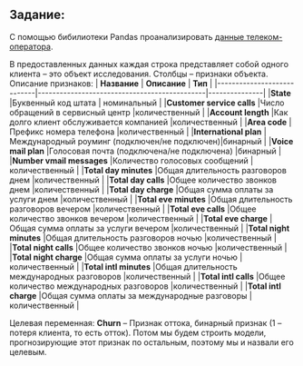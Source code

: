 ## Задание:
С помощью бибилиотеки Pandas проанализировать [данные телеком-оператора](https://github.com/AlfiyaNuri/projects2021/blob/main/m1/telecom_churn.csv).

В предоставленных данных каждая строка представляет собой одного клиента – это объект исследования. Столбцы – признаки объекта.  
Описание признаков:
|        **Название**        |                 **Описание**                 |    **Тип**    |
|----------------------------|----------------------------------------------|---------------|
|**State**                   |Буквенный код штата                           | номинальный   |
|**Customer service calls**  |Число обращений в сервисный центр             |количественный |
|**Account length**          |Как долго клиент обслуживается компанией      |количественный |
|**Area code**               |Префикс номера телефона                       |количественный |
|**International plan**      |Международный роуминг (подключен/не подключен)|бинарный       |
|**Voice mail plan**         |Голосовая почта (подключена/не подключена)    |бинарный       |
|**Number vmail messages**   |Количество голосовых сообщений                |количественный |
|**Total day minutes**       |Общая длительность разговоров днем            |количественный |
|**Total day calls**         |Общее количество звонков днем                 |количественный |
|**Total day charge**        |Общая сумма оплаты за услуги днем             |количественный |
|**Total eve minutes**       |Общая длительность разговоров вечером         |количественный |
|**Total eve calls**         |Общее количество звонков вечером              |количественный |
|**Total eve charge**        |Общая сумма оплаты за услуги вечером          |количественный |
|**Total night minutes**     |Общая длительность разговоров ночью           |количественный |
|**Total night calls**       |Общее количество звонков ночью                |количественный |
|**Total night charge**      |Общая сумма оплаты за услуги ночью            |количественный |
|**Total intl minutes**      |Общая длительность международных разговоров   |количественный |
|**Total intl calls**        |Общее количество международных разговоров     |количественный |
|**Total intl charge**       |Общая сумма оплаты за международные разговоры |количественный |

Целевая переменная: **Churn** – Признак оттока, бинарный признак (1 – потеря клиента, то есть отток). Потом мы будем строить модели, прогнозирующие этот признак по остальным, поэтому мы и назвали его целевым.
